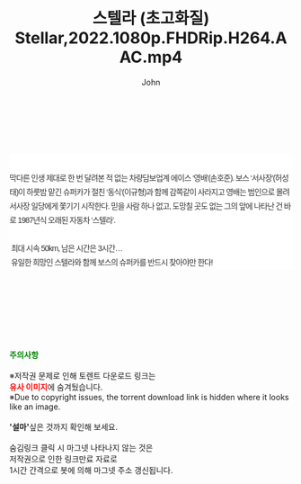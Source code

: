 ﻿---
layout: post
title:  "스텔라 (초고화질) Stellar,2022.1080p.FHDRip.H264.AAC.mp4"
author: John
categories: [ 영화 ]
tags: [  ]
image:  
description: "스텔라 (초고화질) Stellar,2022.1080p.FHDRip.H264.AAC.mp4 torrent 정보 공유"
toc: true
toc_sticky: true
---

<br>
<div class="view-img">
<a class="view_image" href="https://torrentmobile59.com/bbs/view_image.php?fn=%2Fdata%2Ffile%2Fmovie%2F1999782145_TmCyfGOd_4d020290020db06835aaf525405adff9f66b505a.jpg" target="_blank"><img alt="" class="img-tag" content="https://torrentmobile59.com/data/file/movie/1999782145_TmCyfGOd_4d020290020db06835aaf525405adff9f66b505a.jpg" itemprop="image" src="https://torrentmobile59.com/data/file/movie/1999782145_TmCyfGOd_4d020290020db06835aaf525405adff9f66b505a.jpg" title=""/></a><a class="view_image" href="https://torrentmobile59.com/bbs/view_image.php?fn=%2Fdata%2Ffile%2Fmovie%2F1999782145_RMcYIF08_a5500bb9f72788b6cd05dc813c9d43e24e8c40e8.jpg" target="_blank"><img alt="" class="img-tag" content="https://torrentmobile59.com/data/file/movie/1999782145_RMcYIF08_a5500bb9f72788b6cd05dc813c9d43e24e8c40e8.jpg" itemprop="image" src="https://torrentmobile59.com/data/file/movie/1999782145_RMcYIF08_a5500bb9f72788b6cd05dc813c9d43e24e8c40e8.jpg"/></a></div><div class="view-content" itemprop="description">
<p><br/></p><div class="title_area" style="margin:0px 0px 9px;padding:0px;list-style:none;font-size:12px;font-family:'나눔고딕', NanumGothic, '돋움', Dotum, Helvetica, 'AppleSDGothicNeo-Medium', AppleGothic, sans-serif;height:30px;float:none;background-color:rgb(255,255,255);"><h4 class="h_story" style="margin:5px 10px 0px 0px;padding:0px;list-style:none;font-size:12px;font-family:'돋움', sans-serif;height:18px;width:49px;background:url(&quot;https://ssl.pstatic.net/static/movie/2020/10/h_tx_sp5.png&quot;) no-repeat 0px -17px;float:left;"><strong class="blind" style="margin:0px;padding:0px;list-style:none;font-size:0px;font-family:inherit;color:inherit;width:1px;height:1px;line-height:0;">줄거리</strong></h4></div><p class="con_tx" style="margin-top:-7px;margin-bottom:-6px;list-style:none;font-size:14px;font-family:'나눔고딕', NanumGothic, '돋움', Dotum, Helvetica, 'AppleSDGothicNeo-Medium', AppleGothic, sans-serif;color:rgb(51,51,51);background-image:url(&quot;https://ssl.pstatic.net/static/movie/2014/01/blank.gif&quot;);letter-spacing:-1px;line-height:25px;background-color:rgb(255,255,255);">막다른 인생 제대로 한 번 달려본 적 없는 차량담보업계 에이스 ‘영배’(손호준). 보스 ‘서사장’(허성태)이 하룻밤 맡긴 슈퍼카가 절친 ‘동식’(이규형)과 함께 감쪽같이 사라지고 영배는 범인으로 몰려 서사장 일당에게 쫓기기 시작한다. 믿을 사람 하나 없고, 도망칠 곳도 없는 그의 앞에 나타난 건 바로 1987년식 오래된 자동차 ‘스텔라’.<br style="list-style:none;font-size:12px;font-family:'돋움', sans-serif;color:rgb(0,0,0);"/> <br style="list-style:none;font-size:12px;font-family:'돋움', sans-serif;color:rgb(0,0,0);"/> 최대 시속 50km, 남은 시간은 3시간…<br style="list-style:none;font-size:12px;font-family:'돋움', sans-serif;color:rgb(0,0,0);"/> 유일한 희망인 스텔라와 함께 보스의 슈퍼카를 반드시 찾아야만 한다!</p> </div>
    
<br><br><br><br><br><br><br>
<p data-ke-size="size16"><b><span style="color: green;">주의사항</span></b><br /><br />※저작권 문제로 인해 토렌트 다운로드 링크는<br /><b><span style="color: red;">유사 이미지</span></b>에 숨겨뒀습니다.<br />※Due to copyright issues, the torrent download link is hidden where it looks like an image.<br /><br /><b>'설마'</b>싶은 것까지 확인해 보세요.<br /><br />숨김링크 클릭 시 마그넷 나타나지 않는 것은<br />저작권으로 인한 링크만료 자료로<br />1시간 간격으로 봇에 의해 마그넷 주소 갱신됩니다.</p>
